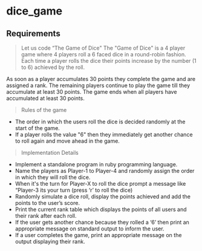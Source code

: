 # dice_game

## Requirements

> Let us code “The Game of Dice"
The "Game of Dice" is a 4 player game where 4 players roll a 6 faced dice in a round-robin
fashion. Each time a player rolls the dice their points increase by the number (1 to 6) achieved
by the roll.

As soon as a player accumulates 30 points they complete the game and are assigned a rank.
The remaining players continue to play the game till they accumulate at least 30 points. The game
ends when all players have accumulated at least 30 points.

> Rules of the game

- The order in which the users roll the dice is decided randomly at the start of the game.
- If a player rolls the value "6" then they immediately get another chance to roll again and move
ahead in the game.

> Implementation Details

- Implement a standalone program in ruby programming language.
- Name the players as Player-1 to Player-4 and randomly assign the order in which they
will roll the dice.
- When it's the turn for Player-X to roll the dice prompt a message like “Player-3 its your
turn (press ‘r’ to roll the dice)
- Randomly simulate a dice roll, display the points achieved and add the points to the
user’s score.
- Print the current rank table which displays the points of all users and their rank after
each roll.
- If the user gets another chance because they rolled a ‘6’ then print an appropriate message on standard output to
inform the user.
- If a user completes the game, print an appropriate message on the output displaying
their rank.
